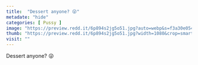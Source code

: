```yaml
---
title:  "Dessert anyone? 😜"
metadate: "hide"
categories: [ Pussy ]
image: "https://preview.redd.it/6p894s2jg5o51.jpg?auto=webp&s=f3a30e054fa6a1254976c4c305426638784a360a"
thumb: "https://preview.redd.it/6p894s2jg5o51.jpg?width=1080&crop=smart&auto=webp&s=2896827a94b26b69c92fd9ab17841c23e1502f5e"
visit: ""
---
```

Dessert anyone? 😜
